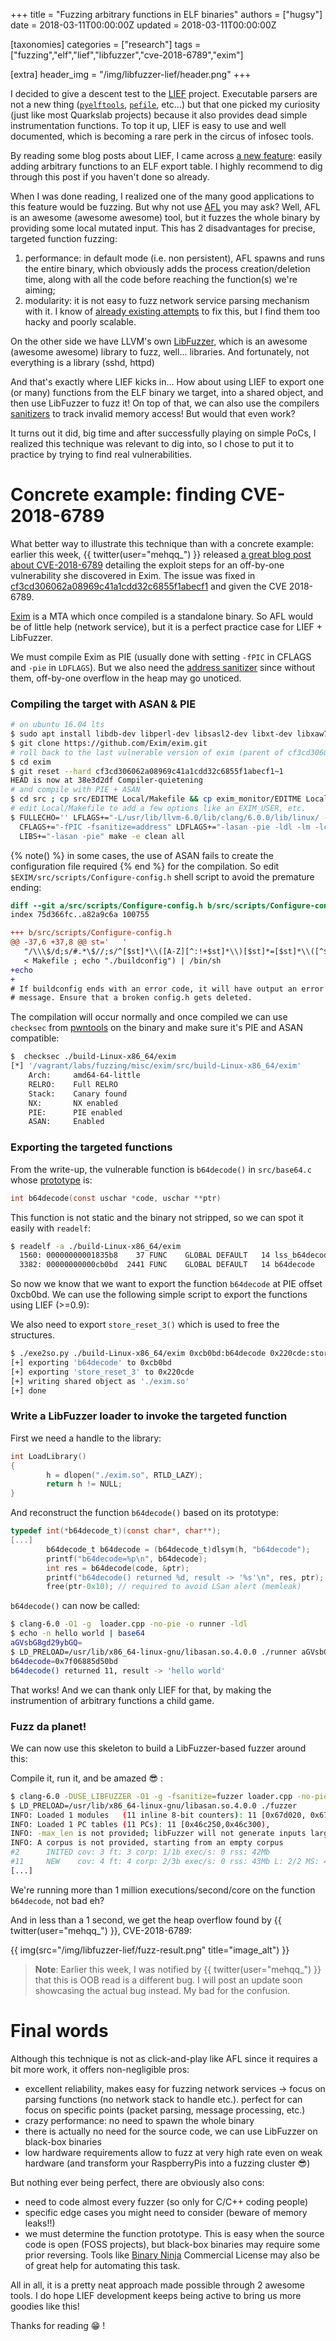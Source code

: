 +++
title = "Fuzzing arbitrary functions in ELF binaries"
authors = ["hugsy"]
date = 2018-03-11T00:00:00Z
updated = 2018-03-11T00:00:00Z

[taxonomies]
categories = ["research"]
tags = ["fuzzing","elf","lief","libfuzzer","cve-2018-6789","exim"]

[extra]
header_img = "/img/libfuzzer-lief/header.png"
+++

I decided to give a descent test to
the [LIEF](https://lief-project.github.io/) project. Executable parsers are
not a new thing ([`pyelftools`](https://github.com/eliben/pyelftools), [`pefile`](https://github.com/erocarrera/pefile), etc...)
but that one picked my curiosity (just like most Quarkslab projects) because it
also provides dead simple instrumentation functions. To top it up, LIEF is easy
to use and well documented, which is becoming a rare perk in the circus of
infosec tools.

By reading some blog posts about LIEF, I came across [a new
feature](https://lief-project.github.io/doc/latest/tutorials/08_elf_bin2lib.html):
easily adding arbitrary functions to an ELF export table. I highly recommend to
dig through this post if you haven't done so already.

When I was done reading, I realized one of the many good applications to this
feature would be fuzzing. But why not use [AFL](http://lcamtuf.coredump.cx/afl) you
may ask? Well, AFL is an awesome (awesome awesome) tool, but it  fuzzes the
whole binary by providing some local mutated input. This has 2 disadvantages for
precise, targeted function fuzzing:

  1. performance: in default mode (i.e. non persistent), AFL spawns and runs the
     entire binary, which obviously adds the process creation/deletion time,
     along with all the code before reaching the function(s) we're aiming;
  1. modularity: it is not easy to fuzz network service parsing mechanism with
     it. I know
     of [already existing attempts](https://github.com/jdbirdwell/afl) to fix
     this, but I find them too hacky and poorly scalable.

On the other side we have LLVM's own [LibFuzzer](https://llvm.org/docs/LibFuzzer.html), which is an awesome (awesome
awesome) library to fuzz, well... libraries. And fortunately, not everything is a library
(sshd, httpd)

And that's exactly where LIEF kicks in... How about using LIEF to export one (or
many) functions from the ELF binary we target, into a shared object, and then use
LibFuzzer to fuzz it! On top of that, we can also use the
compilers [sanitizers](https://github.com/google/sanitizers/) to track invalid
memory access! But would that even work?

It turns out it did, big time and after successfully playing on simple PoCs, I
realized this technique was relevant to dig into, so I chose to put it to
practice by trying to find real vulnerabilities.


# Concrete example: finding CVE-2018-6789

What better way to illustrate this technique than with a concrete example: earlier this
week, {{ twitter(user="mehqq_") }} released [a great blog post about CVE-2018-6789](https://devco.re/blog/2018/03/06/exim-off-by-one-RCE-exploiting-CVE-2018-6789-en/) detailing the exploit steps for an off-by-one vulnerability she discovered in Exim. The issue was fixed in [cf3cd306062a08969c41a1cdd32c6855f1abecf1](https://github.com/Exim/exim/commit/cf3cd306062a08969c41a1cdd32c6855f1abecf1) and given the CVE 2018-6789.

[Exim](https://github.com/Exim/exim) is a MTA which once compiled is a standalone binary. So AFL would be of little help (network service), but it is a perfect practice case for LIEF + LibFuzzer.

We must compile Exim as PIE (usually done with setting `-fPIC` in CFLAGS and `-pie` in `LDFLAGS`). But we also need the [address sanitizer](https://clang.llvm.org/docs/AddressSanitizer.html) since without them, off-by-one overflow in the heap may go unoticed.

### Compiling the target with ASAN & PIE ###

```bash
# on ubuntu 16.04 lts
$ sudo apt install libdb-dev libperl-dev libsasl2-dev libxt-dev libxaw7-dev
$ git clone https://github.com/Exim/exim.git
# roll back to the last vulnerable version of exim (parent of cf3cd306062a08969c41a1cdd32c6855f1abecf1)
$ cd exim
$ git reset --hard cf3cd306062a08969c41a1cdd32c6855f1abecf1~1
HEAD is now at 38e3d2df Compiler-quietening
# and compile with PIE + ASAN
$ cd src ; cp src/EDITME Local/Makefile && cp exim_monitor/EDITME Local/eximon.conf
# edit Local/Makefile to add a few options like an EXIM_USER, etc.
$ FULLECHO='' LFLAGS+="-L/usr/lib/llvm-6.0/lib/clang/6.0.0/lib/linux/ -lasan -pie" \
  CFLAGS+="-fPIC -fsanitize=address" LDFLAGS+="-lasan -pie -ldl -lm -lcrypt" \
  LIBS+="-lasan -pie" make -e clean all
```

{% note() %}
in some cases, the use of ASAN fails to create the configuration file required
{% end %}
for the compilation. So edit `$EXIM/src/scripts/Configure-config.h` shell script
to avoid the premature ending:

```patch
diff --git a/src/scripts/Configure-config.h b/src/scripts/Configure-config.h
index 75d366fc..a82a9c6a 100755

+++ b/src/scripts/Configure-config.h
@@ -37,6 +37,8 @@ st='   '
   "/\\\$/d;s/#.*\$//;s/^[$st]*\\([A-Z][^:!+$st]*\\)[$st]*=[$st]*\\([^$st]*\\)[$st]*\$/\\1=\\2 export \\1/p" \
   < Makefile ; echo "./buildconfig") | /bin/sh
+echo
+
# If buildconfig ends with an error code, it will have output an error
# message. Ensure that a broken config.h gets deleted.
```

The compilation will occur normally and once compiled we can use `checksec` from [pwntools](https://docs.pwntools.com/en/stable/) on the binary and make
sure it's PIE and ASAN compatible:

```bash
$  checksec ./build-Linux-x86_64/exim
[*] '/vagrant/labs/fuzzing/misc/exim/src/build-Linux-x86_64/exim'
    Arch:     amd64-64-little
    RELRO:    Full RELRO
    Stack:    Canary found
    NX:       NX enabled
    PIE:      PIE enabled
    ASAN:     Enabled
```

### Exporting the targeted functions ###

From the write-up, the vulnerable function is `b64decode()` in `src/base64.c`
whose [prototype](https://github.com/Exim/exim/blob/38e3d2dff7982736f1e6833e06d4aab4652f337a/src/src/base64.c#L152-L153) is:

```c
int b64decode(const uschar *code, uschar **ptr)
```

This function is not static and the binary not stripped, so we can spot it
easily with `readelf`:

```bash
$ readelf -a ./build-Linux-x86_64/exim
  1560: 00000000001835b8    37 FUNC    GLOBAL DEFAULT   14 lss_b64decode
  3382: 00000000000cb0bd  2441 FUNC    GLOBAL DEFAULT   14 b64decode
```

So now we know that we want to export the function `b64decode` at PIE offset
0xcb0bd. We can use the following simple script to export the functions using
LIEF (>=0.9):

<script src="https://gist.github.com/hugsy/d48780a2000925902a7e31ff0240479a.js"></script>

We also need to export `store_reset_3()` which is used to free the structures.

```bash
$ ./exe2so.py ./build-Linux-x86_64/exim 0xcb0bd:b64decode 0x220cde:store_reset_3
[+] exporting 'b64decode' to 0xcb0bd
[+] exporting 'store_reset_3' to 0x220cde
[+] writing shared object as './exim.so'
[+] done
```


### Write a LibFuzzer loader to invoke the targeted function ###

First we need a handle to the library:

```c
int LoadLibrary()
{
        h = dlopen("./exim.so", RTLD_LAZY);
        return h != NULL;
}
```

And reconstruct the function `b64decode()` based on its prototype:
```c
typedef int(*b64decode_t)(const char*, char**);
[...]
        b64decode_t b64decode = (b64decode_t)dlsym(h, "b64decode");
        printf("b64decode=%p\n", b64decode);
        int res = b64decode(code, &ptr);
        printf("b64decode() returned %d, result -> '%s'\n", res, ptr);
        free(ptr-0x10); // required to avoid LSan alert (memleak)
```

`b64decode()` can now be called:

```bash
$ clang-6.0 -O1 -g  loader.cpp -no-pie -o runner -ldl
$ echo -n hello world | base64
aGVsbG8gd29ybGQ=
$ LD_PRELOAD=/usr/lib/x86_64-linux-gnu/libasan.so.4.0.0 ./runner aGVsbG8gd29ybGQ=
b64decode=0x7f06885d50bd
b64decode() returned 11, result -> 'hello world'
```

That works! And we can thank only LIEF for that, by making the instrumention of
arbitrary functions a child game.


### Fuzz da planet! ###

We can now use this skeleton to build a LibFuzzer-based fuzzer around this:

<script src="https://gist.github.com/hugsy/3ef3e4309d1f102aa4318c09b4043b09.js"></script>

Compile it, run it, and be amazed 😎 :

```bash
$ clang-6.0 -DUSE_LIBFUZZER -O1 -g -fsanitize=fuzzer loader.cpp -no-pie -o fuzzer -ldl
$ LD_PRELOAD=/usr/lib/x86_64-linux-gnu/libasan.so.4.0.0 ./fuzzer
INFO: Loaded 1 modules   (11 inline 8-bit counters): 11 [0x67d020, 0x67d02b),
INFO: Loaded 1 PC tables (11 PCs): 11 [0x46c250,0x46c300),
INFO: -max_len is not provided; libFuzzer will not generate inputs larger than 4096 bytes
INFO: A corpus is not provided, starting from an empty corpus
#2      INITED cov: 3 ft: 3 corp: 1/1b exec/s: 0 rss: 42Mb
#11     NEW    cov: 4 ft: 4 corp: 2/3b exec/s: 0 rss: 43Mb L: 2/2 MS: 4 ShuffleBytes-ChangeBit-InsertByte-ChangeBinInt-
[...]
```

We're running more than 1 million executions/second/core on the function
`b64decode`, not bad eh?

And in less than a 1 second, we get the heap overflow found by {{ twitter(user="mehqq_") }}, CVE-2018-6789:

{{ img(src="/img/libfuzzer-lief/fuzz-result.png" title="image_alt") }}

>
> **Note**: Earlier this week, I was notified by {{ twitter(user="mehqq_") }} that this is OOB read is a different bug. I will post an update soon showcasing the actual bug instead. My bad for the confusion.
>


# Final words

Although this technique is not as click-and-play like AFL since it requires a bit more work, it offers non-negligible pros:

  - excellent reliability, makes easy for fuzzing network services → focus on
    parsing functions (no network stack to handle etc.). perfect for can focus on
    specific points (packet parsing, message processing, etc.)
  - crazy performance: no need to spawn the whole binary
  - there is actually no need for the source code, we can use LibFuzzer on
    black-box binaries
  - low hardware requirements allow to fuzz at very high rate even on weak
    hardware (and transform your RaspberryPis into a fuzzing cluster 😎)

But nothing ever being perfect, there are obviously also cons:

  - need to code almost every fuzzer (so only for C/C++ coding people)
  - specific edge cases you might need to consider (beware of memory leaks!!)
  - we must determine the function prototype. This is easy when the source code
    is open (FOSS projects), but black-box binaries may require some prior
    reversing. Tools like [Binary Ninja](https://binary.ninja) Commercial
    License may also be of great help for automating this task.

All in all, it is a pretty neat approach made possible through 2 awesome tools. I do hope LIEF development keeps being active to bring us more goodies like this!

Thanks for reading 😁 !
